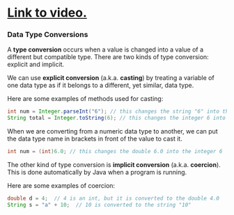 # [Link to video.](https://www.youtube.com/watch?v=NeUm3CQxEr0&list=PLVD25niNi0BnyWtuQTSchyZWbQrMq_PUu)

### Data Type Conversions

A **type conversion** occurs when a value is changed into a value of a different but compatible type. There are two kinds of type conversion: explicit and implicit.

We can use **explicit conversion** (a.k.a. **casting**) by treating a variable of one data type as if it belongs to a different, yet similar, data type. 

Here are some examples of methods used for casting:

```java
int num = Integer.parseInt("6"); // this changes the string "6" into the integer 6
String total = Integer.toString(6); // this changes the integer 6 into the string "6"
```

When we are converting from a numeric data type to another, we can put the data type name in brackets in front of the value to cast it.

```java
int num = (int)6.0; // this changes the double 6.0 into the integer 6
```

The other kind of type conversion is **implicit conversion** (a.k.a. **coercion**). This is done automatically by Java when a program is running.

Here are some examples of coercion:

```java
double d = 4;  // 4 is an int, but it is converted to the double 4.0
String s = "a" + 10;  // 10 is converted to the string "10"
```
